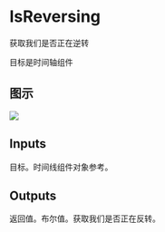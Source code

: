 # IsReversing

获取我们是否正在逆转

目标是时间轴组件

## 图示

![]($-20221218-18282573.png)

## Inputs

目标。时间线组件对象参考。 

## Outputs

返回值。布尔值。获取我们是否正在反转。
